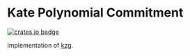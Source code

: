 # Kate Polynomial Commitment
[![crates.io badge](https://img.shields.io/crates/v/poly-commit.svg)](https://crates.io/crates/poly-commit)

Implementation of [kzg](https://www.iacr.org/archive/asiacrypt2010/6477178/6477178.pdf).
